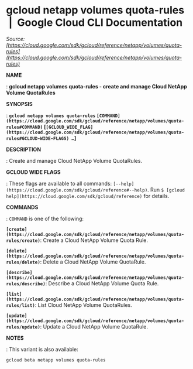 # gcloud netapp volumes quota-rules  |  Google Cloud CLI Documentation

*Source: [https://cloud.google.com/sdk/gcloud/reference/netapp/volumes/quota-rules](https://cloud.google.com/sdk/gcloud/reference/netapp/volumes/quota-rules)*

**NAME**

: **gcloud netapp volumes quota-rules - create and manage Cloud NetApp Volume QuotaRules**

**SYNOPSIS**

: **`gcloud netapp volumes quota-rules` `[COMMAND](https://cloud.google.com/sdk/gcloud/reference/netapp/volumes/quota-rules#COMMAND)` [`[GCLOUD_WIDE_FLAG](https://cloud.google.com/sdk/gcloud/reference/netapp/volumes/quota-rules#GCLOUD-WIDE-FLAGS) …`]**

**DESCRIPTION**

: Create and manage Cloud NetApp Volume QuotaRules.

**GCLOUD WIDE FLAGS**

: These flags are available to all commands: `[--help](https://cloud.google.com/sdk/gcloud/reference#--help)`.
Run `$ [gcloud help](https://cloud.google.com/sdk/gcloud/reference)` for details.

**COMMANDS**

: ``COMMAND`` is one of the following:

**`[create](https://cloud.google.com/sdk/gcloud/reference/netapp/volumes/quota-rules/create)`**:
Create a Cloud NetApp Volume Quota Rule.

**`[delete](https://cloud.google.com/sdk/gcloud/reference/netapp/volumes/quota-rules/delete)`**:
Delete a Cloud NetApp Volume QuotaRule.

**`[describe](https://cloud.google.com/sdk/gcloud/reference/netapp/volumes/quota-rules/describe)`**:
Describe a Cloud NetApp Volume Quota Rule.

**`[list](https://cloud.google.com/sdk/gcloud/reference/netapp/volumes/quota-rules/list)`**:
List Cloud NetApp Volume QuotaRules.

**`[update](https://cloud.google.com/sdk/gcloud/reference/netapp/volumes/quota-rules/update)`**:
Update a Cloud NetApp Volume QuotaRule.

**NOTES**

: This variant is also available:

```
gcloud beta netapp volumes quota-rules
```